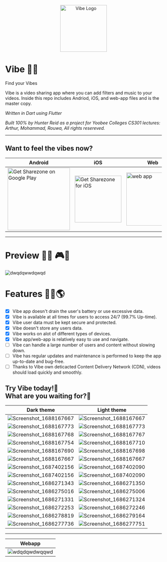 <p align="center">

<img width=150 alt='Vibe Logo' src='https://user-images.githubusercontent.com/62681404/233503168-ce39d966-297b-4343-9a1e-f2bc3d6fdddf.png'/>
</p>

# Vibe 🎵🎼
Find your Vibes

Vibe is a video sharing app where you can add filters and music to your videos. Inside this repo includes Andriod, iOS, and web-app files and is the master copy.

<i>Written in Dart using Flutter</i>

<i>Built 100% by Hunter Reid as a project for Yoobee Colleges CS301 lectures: Arthur, Mohammad, Rouwa, All rights resereved.</i>

<hr>

## Want to feel the vibes now?

| Android | iOS | Web |
| --- | ---| --- |
<a href='https://play.google.com/store/apps/details?id=de.codingbrain.sharezone'><img width=200 alt='Get Sharezone on Google Play' src='https://play.google.com/intl/en_us/badges/static/images/badges/en_badge_web_generic.png'/> | <a href='https://apps.apple.com/de/app/sharezone/id1434868489'><img width=150 alt='Get Sharezone for iOS' src='https://user-images.githubusercontent.com/24459435/172480740-d70aff84-fcb6-4f4a-bbd1-a3e2fa58f3a9.svg'/> | <a href='https://web.sharezone.net'><img width=170 alt=' web app' src='https://user-images.githubusercontent.com/29028262/151261789-ac4d7496-ff14-4ef0-8d9f-c9fee72cb302.png'/> | 


<hr>

# Preview 🎫📸 🎮👀
![dwqdqwwdqwqd](https://user-images.githubusercontent.com/62681404/233502295-1fd6b5c5-b77b-452e-8160-b9b758ace277.png)

# Features 👷‍♂️🌎 
- [x] Vibe app doesn't drain the user's battery or use excessive data.  
- [x] Vibe is available at all times for users to access 24/7 (99.7% Up-time).  
- [x] Vibe user data must be kept secure and protected.  
- [x] Vibe doesn't store any users data.  
- [x] Vibe works on alot of different types of devices.  
- [x] Vibe app/web-app is relatively easy to use and navigate.
- [ ] Vibe can handle a large number of users and content without slowing down.   
- [ ] Vibe has regular updates and maintenance is performed to keep the app up-to-date and bug-free.  
- [ ] Thanks to Vibe own deticacted Content Delivery Network (CDN), videos should load quickly and smoothly.  

## Try Vibe today!🤙 <br> What are you waiting for?📲

| Dark theme | Light theme |   
| --- | --- |  
| ![Screenshot_1688167667](https://github.com/hunterjreid/Vibe/assets/62681404/d873fee5-734b-4fa4-a695-83aea0a11583) | ![Screenshot_1688167667](https://github.com/hunterjreid/Vibe/assets/62681404/8f4e0cd9-0dc9-479a-b135-4c12bd05116e) |
| ![Screenshot_1688167773](https://github.com/hunterjreid/Vibe/assets/62681404/a417a310-993f-48c9-8861-192ad7d2e331) | ![Screenshot_1688167773](https://github.com/hunterjreid/Vibe/assets/62681404/0b78d51b-3a32-46d0-a426-a18ff12a9844) | 
| ![Screenshot_1688167768](https://github.com/hunterjreid/Vibe/assets/62681404/e4a34a0a-4b76-4248-a0c9-83936e826d33) | ![Screenshot_1688167767](https://github.com/hunterjreid/Vibe/assets/62681404/c4eb3f4e-baf1-48d7-8b82-74043cd3b6a3) | 
| ![Screenshot_1688167754](https://github.com/hunterjreid/Vibe/assets/62681404/3eb6c6da-7c7e-48fb-a680-6f2afb6de019) | ![Screenshot_1688167710](https://github.com/hunterjreid/Vibe/assets/62681404/1eb4e847-c1ab-4f31-8e81-89c7df79f2ba) | 
| ![Screenshot_1688167690](https://github.com/hunterjreid/Vibe/assets/62681404/e00515c8-02ec-45c4-86bb-524e386234b2) | ![Screenshot_1688167698](https://github.com/hunterjreid/Vibe/assets/62681404/8efac35e-e11f-490e-aefc-7a388dab9775) | 
| ![Screenshot_1688167667](https://github.com/hunterjreid/Vibe/assets/62681404/82519284-3b35-4a56-976c-c445ba8ea6a6) | ![Screenshot_1688167667](https://github.com/hunterjreid/Vibe/assets/62681404/5b5884c1-0819-4cbd-9ee5-79fdbe737455) |
| ![Screenshot_1687402156](https://github.com/hunterjreid/Vibe/assets/62681404/48d00f09-db24-4d48-bfb4-c437341dce96) | ![Screenshot_1687402090](https://github.com/hunterjreid/Vibe/assets/62681404/3359960c-4134-41ab-9e2d-440078d7056d) |
| ![Screenshot_1687402156](https://github.com/hunterjreid/Vibe/assets/62681404/48d00f09-db24-4d48-bfb4-c437341dce96) | ![Screenshot_1687402090](https://github.com/hunterjreid/Vibe/assets/62681404/3359960c-4134-41ab-9e2d-440078d7056d) |
| ![Screenshot_1686271343](https://github.com/hunterjreid/Vibe/assets/62681404/f2264cb8-9e72-4bd3-8db9-913a5f5e8f8a) | ![Screenshot_1686271350](https://github.com/hunterjreid/Vibe/assets/62681404/97bccc2a-6c91-48c6-aafb-9afe43f82f45) |
| ![Screenshot_1686275016](https://github.com/hunterjreid/Vibe/assets/62681404/0b986af2-528a-4ced-b35d-6f6f85e545bd) | ![Screenshot_1686275006](https://github.com/hunterjreid/Vibe/assets/62681404/00c311ab-56c1-4c8c-8bab-c315a45a100b) |
| ![Screenshot_1686271331](https://github.com/hunterjreid/Vibe/assets/62681404/fdcd3e18-12fc-4fc9-9add-59eb1341bdba) | ![Screenshot_1686271324](https://github.com/hunterjreid/Vibe/assets/62681404/8356fc4d-2942-41a3-9429-f60ef5eb0894) |
| ![Screenshot_1686272253](https://github.com/hunterjreid/Vibe/assets/62681404/b9ace6d7-f313-4406-b26f-9a180dbcf583) | ![Screenshot_1686272246](https://github.com/hunterjreid/Vibe/assets/62681404/9d436850-9ae9-4f2b-99ae-0fdee3d49b63) |
| ![Screenshot_1686278819](https://github.com/hunterjreid/Vibe/assets/62681404/f2ec1585-4557-470c-9020-17b7b86590db) | ![Screenshot_1686279164](https://github.com/hunterjreid/Vibe/assets/62681404/7eae9a18-cefc-42cc-bf02-375cb1df147b) |
| ![Screenshot_1686277736](https://github.com/hunterjreid/Vibe/assets/62681404/6af0cee7-437b-4647-9ac4-643a433fee24) | ![Screenshot_1686277751](https://github.com/hunterjreid/Vibe/assets/62681404/b8579660-8f56-494a-9003-48628d458f83) |  
 
<hr>

| Webapp |  
| --- |  
| ![wdqdqwdwqqwd](https://github.com/hunterjreid/Vibe/assets/62681404/28e28f57-d65f-4e2a-839a-ed3bfe8c9f3a) |  


